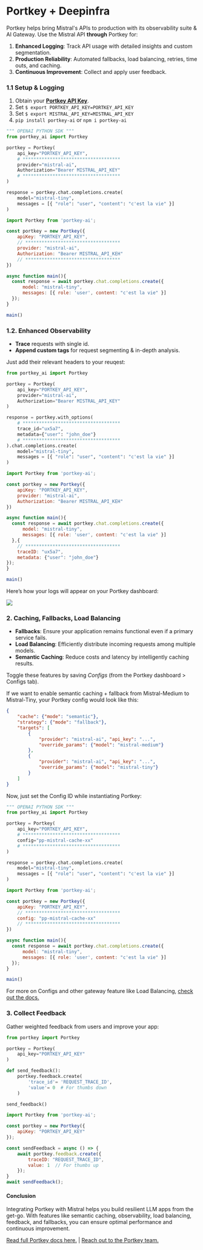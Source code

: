 # Portkey + Deepinfra
Portkey helps bring Mistral's APIs to production with its observability suite & AI Gateway. Use the Mistral API **through** Portkey for:
1. **Enhanced Logging**: Track API usage with detailed insights and custom segmentation.
2. **Production Reliability**: Automated fallbacks, load balancing, retries, time outs, and caching.
3. **Continuous Improvement**: Collect and apply user feedback.

### 1.1 Setup & Logging
1. Obtain your [**Portkey API Key**](https://app.portkey.ai/).
2. Set `$ export PORTKEY_API_KEY=PORTKEY_API_KEY`
3. Set `$ export MISTRAL_API_KEY=MISTRAL_API_KEY`
4. `pip install portkey-ai` or `npm i portkey-ai`

```py
""" OPENAI PYTHON SDK """
from portkey_ai import Portkey

portkey = Portkey(
    api_key="PORTKEY_API_KEY",
    # ************************************
    provider="mistral-ai",
    Authorization="Bearer MISTRAL_API_KEY"
    # ************************************
)

response = portkey.chat.completions.create(
    model="mistral-tiny",
    messages = [{ "role": "user", "content": "c'est la vie" }]
)
```

```javascript
import Portkey from 'portkey-ai';

const portkey = new Portkey({
    apiKey: "PORTKEY_API_KEY",
    // ***********************************
    provider: "mistral-ai",
    Authorization: "Bearer MISTRAL_API_KEH"
    // ***********************************
})

async function main(){
  const response = await portkey.chat.completions.create({
      model: "mistral-tiny",
      messages: [{ role: 'user', content: "c'est la vie" }]
  });
}

main()
```

### 1.2. Enhanced Observability
* **Trace** requests with single id.
* **Append custom tags** for request segmenting & in-depth analysis.

Just add their relevant headers to your reuqest:

```py
from portkey_ai import Portkey

portkey = Portkey(
    api_key="PORTKEY_API_KEY",
    provider="mistral-ai",
    Authorization="Bearer MISTRAL_API_KEY"
)

response = portkey.with_options(
    # ************************************
    trace_id="ux5a7",
    metadata={"user": "john_doe"}
    # ************************************
).chat.completions.create(
    model="mistral-tiny",
    messages = [{ "role": "user", "content": "c'est la vie" }]
)
```

```javascript
import Portkey from 'portkey-ai';

const portkey = new Portkey({
    apiKey: "PORTKEY_API_KEY",
    provider: "mistral-ai",
    Authorization: "Bearer MISTRAL_API_KEH"
})

async function main(){
  const response = await portkey.chat.completions.create({
      model: "mistral-tiny",
      messages: [{ role: 'user', content: "c'est la vie" }]
  },{
    // ***********************************
    traceID: "ux5a7",
    metadata: {"user": "john_doe"}
});
}

main()
```

Here’s how your logs will appear on your Portkey dashboard:

<img src="https://portkey.ai/blog/content/images/2023/11/logsgif.gif" />

### 2. Caching, Fallbacks, Load Balancing
* **Fallbacks**: Ensure your application remains functional even if a primary service fails.
* **Load Balancing**: Efficiently distribute incoming requests among multiple models.
* **Semantic Caching**: Reduce costs and latency by intelligently caching results.

Toggle these features by saving _Configs_ (from the Portkey dashboard > Configs tab).

If we want to enable semantic caching + fallback from Mistral-Medium to Mistral-Tiny, your Portkey config would look like this:
```json
{
	"cache": {"mode": "semantic"},
	"strategy": {"mode": "fallback"},
	"targets": [
		{
			"provider": "mistral-ai", "api_key": "...",
			"override_params": {"model": "mistral-medium"}
		},
		{
			"provider": "mistral-ai", "api_key": "...",
			"override_params": {"model": "mistral-tiny"}
		}
	]
}
```

Now, just set the Config ID while instantiating Portkey:

```py
""" OPENAI PYTHON SDK """
from portkey_ai import Portkey

portkey = Portkey(
    api_key="PORTKEY_API_KEY",
    # ************************************
    config="pp-mistral-cache-xx"
    # ************************************
)

response = portkey.chat.completions.create(
    model="mistral-tiny",
    messages = [{ "role": "user", "content": "c'est la vie" }]
)
```

```javascript
import Portkey from 'portkey-ai';

const portkey = new Portkey({
    apiKey: "PORTKEY_API_KEY",
    // ***********************************
    config: "pp-mistral-cache-xx"
    // ***********************************
})

async function main(){
  const response = await portkey.chat.completions.create({
      model: "mistral-tiny",
      messages: [{ role: 'user', content: "c'est la vie" }]
  });
}

main()
```

For more on Configs and other gateway feature like Load Balancing, [check out the docs.](https://portkey.ai/docs/product/ai-gateway-streamline-llm-integrations)

### 3. Collect Feedback
Gather weighted feedback from users and improve your app:

```py
from portkey import Portkey

portkey = Portkey(
    api_key="PORTKEY_API_KEY"
)

def send_feedback():
    portkey.feedback.create(
        'trace_id'= 'REQUEST_TRACE_ID',
        'value'= 0  # For thumbs down
    )

send_feedback()
```

```javascript
import Portkey from 'portkey-ai';

const portkey = new Portkey({
    apiKey: "PORTKEY_API_KEY"
});

const sendFeedback = async () => {
    await portkey.feedback.create({
        traceID: "REQUEST_TRACE_ID",
        value: 1  // For thumbs up
    });
}
await sendFeedback();
```

#### Conclusion

Integrating Portkey with Mistral helps you build resilient LLM apps from the get-go. With features like semantic caching, observability, load balancing, feedback, and fallbacks, you can ensure optimal performance and continuous improvement.

[Read full Portkey docs here.](https://portkey.ai/docs/) | [Reach out to the Portkey team.](https://discord.gg/sDk9JaNfK8)
